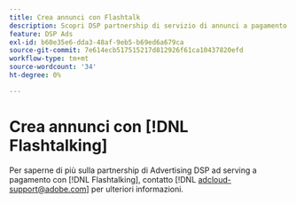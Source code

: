 ```yaml
---
title: Crea annunci con Flashtalk
description: Scopri DSP partnership di servizio di annunci a pagamento con Flashtalk.
feature: DSP Ads
exl-id: b60e35e6-dda3-48af-9eb5-b69ed6a679ca
source-git-commit: 7e614ecb517515217d812926f61ca10437820efd
workflow-type: tm+mt
source-wordcount: '34'
ht-degree: 0%

---
```


# Crea annunci con [!DNL Flashtalking]

Per saperne di più sulla partnership di Advertising DSP ad serving a pagamento con [!DNL Flashtalking], contatto [!DNL adcloud-support@adobe.com] per ulteriori informazioni.
